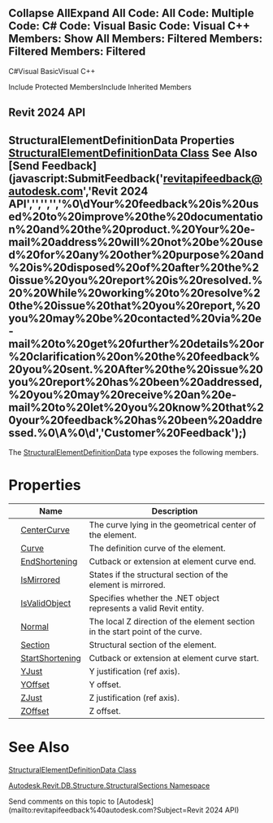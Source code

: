﻿

Collapse AllExpand All Code: All Code: Multiple Code: C# Code: Visual Basic Code: Visual C++  Members: Show All Members: Filtered Members: Filtered Members: Filtered   
---  
  
C#Visual BasicVisual C++

Include Protected MembersInclude Inherited Members

Revit 2024 API  
---  
StructuralElementDefinitionData Properties  
[StructuralElementDefinitionData Class](f7a0e8ec-6fd5-43e5-1a54-5cb6ebe009c7.md) See Also [Send Feedback](javascript:SubmitFeedback\('revitapifeedback@autodesk.com','Revit 2024 API','','','','%0\\dYour%20feedback%20is%20used%20to%20improve%20the%20documentation%20and%20the%20product.%20Your%20e-mail%20address%20will%20not%20be%20used%20for%20any%20other%20purpose%20and%20is%20disposed%20of%20after%20the%20issue%20you%20report%20is%20resolved.%20%20While%20working%20to%20resolve%20the%20issue%20that%20you%20report,%20you%20may%20be%20contacted%20via%20e-mail%20to%20get%20further%20details%20or%20clarification%20on%20the%20feedback%20you%20sent.%20After%20the%20issue%20you%20report%20has%20been%20addressed,%20you%20may%20receive%20an%20e-mail%20to%20let%20you%20know%20that%20your%20feedback%20has%20been%20addressed.%0\\A%0\\d','Customer%20Feedback'\);)  
---  
  
The [StructuralElementDefinitionData](f7a0e8ec-6fd5-43e5-1a54-5cb6ebe009c7.md) type exposes the following members.

# Properties

|  | Name | Description |
| --- | --- | --- |
|  | [CenterCurve](5d22cdfd-5eff-c54a-4560-c83fa56f47bc.md) | The curve lying in the geometrical center of the element. |
|  | [Curve](c5f1017e-ee00-d2a9-0264-584af4a485eb.md) | The definition curve of the element. |
|  | [EndShortening](2c5ecd7f-a530-4058-bfcc-cbb4a681cd09.md) | Cutback or extension at element curve end. |
|  | [IsMirrored](2f7e8448-b986-76b6-e2af-3fb5eae8782c.md) | States if the structural section of the element is mirrored. |
|  | [IsValidObject](494cfba7-05b4-c326-611a-a40e5bd55740.md) | Specifies whether the .NET object represents a valid Revit entity. |
|  | [Normal](b6fb8d33-a9b6-7c84-fb97-af35e3561fdf.md) | The local Z direction of the element section in the start point of the curve. |
|  | [Section](703a784b-7136-8c4a-b99b-5b0b9b0b66b1.md) | Structural section of the element. |
|  | [StartShortening](8c6e46cb-d574-f036-c5b2-d5eec3544c22.md) | Cutback or extension at element curve start. |
|  | [YJust](f9c791a3-8c09-a254-c63b-a34dd5ba163b.md) | Y justification (ref axis). |
|  | [YOffset](fa7484b3-067a-ee6a-bcda-87250dee2acb.md) | Y offset. |
|  | [ZJust](042f6a1b-2f18-9ddf-0924-06b791a4f570.md) | Z justification (ref axis). |
|  | [ZOffset](df49b65c-35a0-f63b-c5a8-fc0e6d3010ec.md) | Z offset. |
  
# See Also

[StructuralElementDefinitionData Class](f7a0e8ec-6fd5-43e5-1a54-5cb6ebe009c7.md)

[Autodesk.Revit.DB.Structure.StructuralSections Namespace](09862f38-63f6-a5f8-e560-ae775901bc92.md)

Send comments on this topic to [Autodesk](mailto:revitapifeedback%40autodesk.com?Subject=Revit 2024 API)